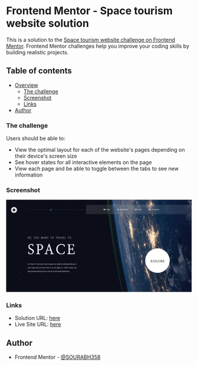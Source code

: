 # Frontend Mentor - Space tourism website solution

This is a solution to the [Space tourism website challenge on Frontend Mentor](https://www.frontendmentor.io/challenges/space-tourism-multipage-website-gRWj1URZ3). Frontend Mentor challenges help you improve your coding skills by building realistic projects. 
## Table of contents

- [Overview](#overview)
  - [The challenge](#the-challenge)
  - [Screenshot](#screenshot)
  - [Links](#links)
- [Author](#author)
### The challenge

Users should be able to:

- View the optimal layout for each of the website's pages depending on their device's screen size
- See hover states for all interactive elements on the page
- View each page and be able to toggle between the tabs to see new information
### Screenshot

![](./screenshot.png)

### Links

- Solution URL: [here](https://your-solution-url.com)
- Live Site URL: [here](https://sourabh358.github.io/space-tourism-website/)
## Author

- Frontend Mentor - [@SOURABH358](https://www.frontendmentor.io/profile/SOURABH358)
